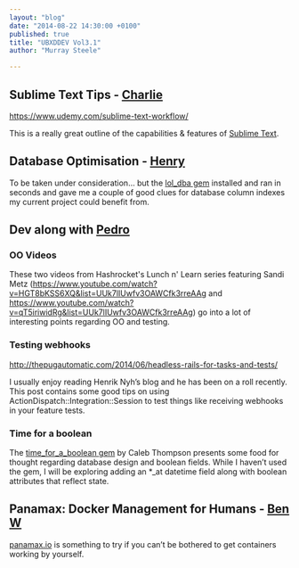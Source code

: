```yaml
---
layout: "blog"
date: "2014-08-22 14:30:00 +0100"
published: true
title: "UBXDDEV Vol3.1"
author: "Murray Steele"

---
```


## Sublime Text Tips - [Charlie](http://www.unboxedconsulting.com/people/charlie-egan)

https://www.udemy.com/sublime-text-workflow/

This is a really great outline of the capabilities & features of [Sublime Text](http://www.sublimetext.com/).

## Database Optimisation - [Henry](http://www.unboxedconsulting.com/people/henry-turner)

To be taken under consideration... but the [lol_dba gem](https://github.com/plentz/lol_dba) installed and ran in seconds and gave me a couple of good clues for database column indexes my current project could benefit from.

## Dev along with [Pedro](http://www.unboxedconsulting.com/people/pedro-moreira)

### OO Videos

These two videos from Hashrocket's Lunch n' Learn series featuring Sandi Metz (https://www.youtube.com/watch?v=HGT8bKSS6XQ&list=UUk7lIUwfv3OAWCfk3rreAAg and https://www.youtube.com/watch?v=qT5iriwidRg&list=UUk7lIUwfv3OAWCfk3rreAAg) go into a lot of interesting points regarding OO and testing.

### Testing webhooks

http://thepugautomatic.com/2014/06/headless-rails-for-tasks-and-tests/

I usually enjoy reading Henrik Nyh’s blog and he has been on a roll recently.
This post contains some good tips on using ActionDispatch::Integration::Session to test things like receiving webhooks in your feature tests. 

### Time for a boolean

The [time\_for\_a\_boolean gem](https://github.com/calebthompson/time_for_a_boolean) by Caleb Thompson presents some food for thought regarding database design and boolean fields.  While I haven’t used the gem, I will be exploring adding an *_at datetime field along with boolean attributes that reflect state.

## Panamax: Docker Management for Humans - [Ben W](http://www.unboxedconsulting.com/people/ben-wong/)

[panamax.io](http://panamax.io) is something to try if you can’t be bothered to get containers working by yourself.

